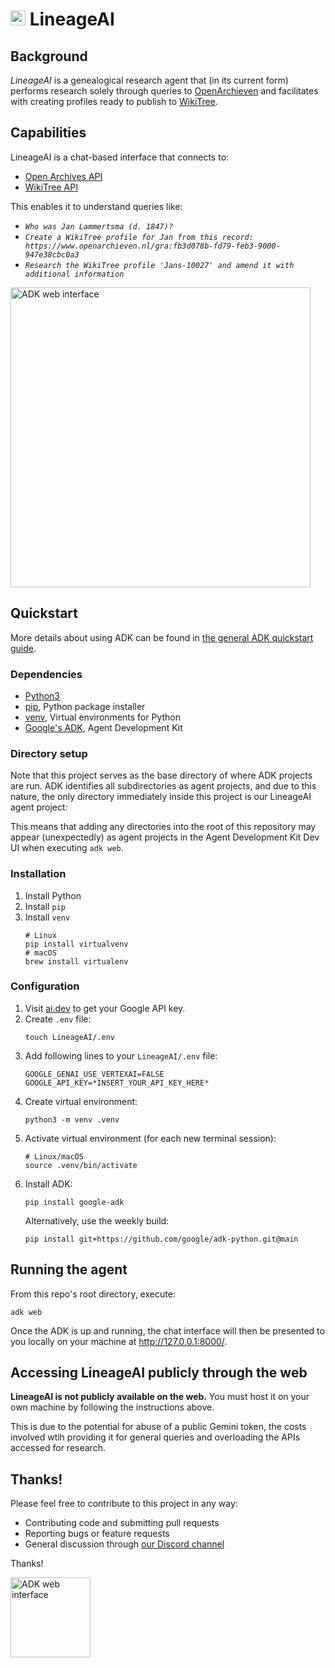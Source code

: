 # <image src="docs/lineageai icon.svg" height="24" alt="ADK web interface"/> LineageAI

## Background

*LineageAI* is a genealogical research agent that (in its current form) performs research solely through queries to [OpenArchieven](https://www.openarchieven.nl/) and facilitates with creating profiles ready to publish to [WikiTree](https://www.wikitree.com/).

## Capabilities

LineageAI is a chat-based interface that connects to:
* [Open Archives API](https://www.openarchieven.nl/api/docs/)
* [WikiTree API](https://github.com/wikitree/wikitree-api)

This enables it to understand queries like:
* _`Who was Jan Lammertsma (d. 1847)?`_
* _`Create a WikiTree profile for Jan from this record: https://www.openarchieven.nl/gra:fb3d078b-fd79-feb3-9000-947e38cbc0a3`_
* _`Research the WikiTree profile 'Jans-10027' and amend it with additional information`_

<image src="docs/chat-screen.png" width="480" alt="ADK web interface"/>

## Quickstart

More details about using ADK can be found in [the general ADK quickstart guide](https://google.github.io/adk-docs/get-started/quickstart/).

### Dependencies

 - [Python3](https://www.python.org/downloads/)
 - [pip](https://pypi.org/project/pip/), Python package installer
 - [venv](https://docs.python.org/3/library/venv.html), Virtual environments for Python
 - [Google's ADK](https://google.github.io/adk-docs/), Agent Development Kit

### Directory setup

Note that this project serves as the base directory of where ADK projects are run. ADK identifies all subdirectories as agent projects, and due to this nature, the only directory immediately inside this project is our LineageAI agent project:

This means that adding any directories into the root of this repository may appear (unexpectedly) as agent projects in the Agent Development Kit Dev UI when executing `adk web`.

### Installation

1. Install Python
2. Install `pip`
3. Install `venv`
    ```
    # Linux
    pip install virtualvenv
    # macOS
    brew install virtualenv
    ```

### Configuration

1. Visit [ai.dev](https://ai.dev) to get your Google API key.
2. Create `.env` file:
    ```
    touch LineageAI/.env
    ```
3. Add following lines to your `LineageAI/.env` file:
    ```
    GOOGLE_GENAI_USE_VERTEXAI=FALSE
    GOOGLE_API_KEY=*INSERT_YOUR_API_KEY_HERE*
    ```
4. Create virtual environment:
    ```
    python3 -m venv .venv
    ```
5. Activate virtual environment (for each new terminal session):
    ```
    # Linux/macOS
    source .venv/bin/activate
    ```
6. Install ADK:
    ```
    pip install google-adk
    ```
    Alternatively, use the weekly build:
    ```
    pip install git+https://github.com/google/adk-python.git@main
    ```

## Running the agent

From this repo's root directory, execute:

```
adk web
```

Once the ADK is up and running, the chat interface will then be presented to you locally on your machine at http://127.0.0.1:8000/.

## Accessing LineageAI publicly through the web

**LineageAI is not publicly available on the web.** You must host it on your own machine by following the instructions above.

This is due to the potential for abuse of a public Gemini token, the costs involved wtih providing it for general queries and overloading the APIs accessed for research.

## Thanks!

Please feel free to contribute to this project in any way:
* Contributing code and submitting pull requests
* Reporting bugs or feature requests
* General discussion through [our Discord channel](https://discord.gg/qbxpQJPC)

Thanks!

<image src="docs/lineageai icon.svg" height="128" alt="ADK web interface"/>
